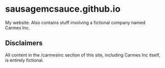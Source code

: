 # sausagemcsauce.github.io

My website. Also contains stuff involving a fictional company named Carmes Inc.

## Disclaimers

All content in the /carmesinc section of this site, including Carmes Inc itself, is entirely fictional.